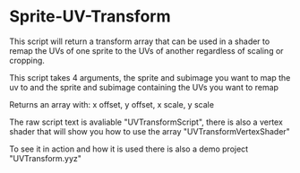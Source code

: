# Sprite-UV-Transform
This script will return a transform array that can be used in a shader to remap the UVs of one sprite to the UVs of another regardless of scaling or cropping.

This script takes 4 arguments, the sprite and subimage you want to map the uv to and the sprite and subimage containing the UVs you want to remap

Returns an array with: x offset, y offset, x scale, y scale

The raw script text is avaliable "UVTransformScript", there is also a vertex shader that will show you how to use the array "UVTransformVertexShader"

To see it in action and how it is used there is also a demo project "UVTransform.yyz"
